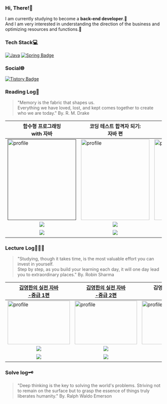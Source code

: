 ### **Hi, There!👋**
I am currently studying to become a **back-end developer**.🚀 </br>
And I am very interested in understanding the direction of the business and optimizing resources and functions.💜

### **Tech Stack**💻
[![Java](https://img.shields.io/badge/Java-%23ED8B00.svg?logo=openjdk&logoColor=white)]([#](https://www.java.com/))
[![Spring Badge](https://img.shields.io/badge/Spring-6DB33F?style=flat-square&logo=Spring&logoColor=white)](https://spring.io/)

### **Social🌐**
[![Tistory Badge](https://img.shields.io/badge/Tistory-Blog-orange?style=flat-square&logo=tistory&logoColor=white)](https://limdae94.tistory.com/)

### **Reading Log📖**
> "Memory is the fabric that shapes us. </br>
 Everything we have loved, lost, and kept comes together to create who we are today." By. R. M. Drake

| **함수형 프로그래밍 </br>  with 자바**                       | **코딩 테스트 합격자 되기: </br>  자바 편**                  | **혼자 공부하는 네트워크**                                   | **이것이 취업을 위한 백엔드<br /> 개발이다 with 자바**       |
| ------------------------------------------------------------ | ------------------------------------------------------------ | ------------------------------------------------------------ | ------------------------------------------------------------ |
| <a href=""><img src="https://contents.kyobobook.co.kr/sih/fit-in/458x0/pdt/9791169212175.jpg" alt="profile" width="220" height="260"></a> | <img src="https://contents.kyobobook.co.kr/sih/fit-in/458x0/pdt/9791191905694.jpg" alt="profile" width="220" height="260"> | <img src="https://contents.kyobobook.co.kr/sih/fit-in/458x0/pdt/9791169212144.jpg" alt="profile" width="220" height="260"> | <img src="https://contents.kyobobook.co.kr/sih/fit-in/458x0/pdt/9791169211338.jpg" alt="profile" width="220" height="260"> |
| <div align="center">  <img src="https://img.shields.io/badge/Hanbit Media-벤 바이디히\|허귀영 옮김-ffffff?style=for-the-social&logo=bookstack&logoColor=green"/></div> | <div align="center">  <img src="https://img.shields.io/badge/Golden Rabbit-김희성\|박경록-ffffff?style=for-the-social&logo=bookstack&logoColor=green"/></div> | <div align="center">  <img src="https://img.shields.io/badge/Hanbit Media-강민철-ffffff?style=for-the-social&logo=bookstack&logoColor=green"/></div> | <div align="center">  <img src="https://img.shields.io/badge/Hanbit Media-이준형\|박상현-ffffff?style=for-the-social&logo=bookstack&logoColor=green"/></div> |
| <div align="center"><img src="https://img.shields.io/badge/2025.01-1-181717?style=for-the-social&logo=Snowflake&logoColor=white"/></div> | <div align="center"><img src="https://img.shields.io/badge/2025.01-2-181717?style=for-the-social&logo=Snowflake&logoColor=white"/></div> | <div align="center"><img src="https://img.shields.io/badge/2025.01-3-181717?style=for-the-social&logo=Snowflake&logoColor=white"/></div> | **진행 예정**                                                |



### **Lecture Log👩🏻‍💻**
> "Studying, though it takes time, is the most valuable effort you can invest in yourself. </br>
Step by step, as you build your learning each day, it will one day lead you to extraordinary places." By. Robin Sharma


| [**김영한의 실전 자바 </br> -중급 1편**](https://limdae94.tistory.com/category/%EC%9E%90%EB%B0%94/%EA%B9%80%EC%98%81%ED%95%9C%EC%9D%98%20%EC%8B%A4%EC%A0%84%20%EC%9E%90%EB%B0%94%20-%20%EC%A4%91%EA%B8%891%2C%202) | [**김영한의 실전 자바 </br>  -중급 2편**](https://limdae94.tistory.com/category/%EC%9E%90%EB%B0%94/%EA%B9%80%EC%98%81%ED%95%9C%EC%9D%98%20%EC%8B%A4%EC%A0%84%20%EC%9E%90%EB%B0%94%20-%20%EC%A4%91%EA%B8%891%2C%202) | **김영한의 실전 자바 </br>  - 고급 1편**                     | **김영한의 실전 자바 </br>  - 고급 2편**                     |
| ------------------------------------------------------------ | ------------------------------------------------------------ | ------------------------------------------------------------ | ------------------------------------------------------------ |
| <a href="https://limdae94.tistory.com/category/%EC%9E%90%EB%B0%94/%EA%B9%80%EC%98%81%ED%95%9C%EC%9D%98%20%EC%8B%A4%EC%A0%84%20%EC%9E%90%EB%B0%94%20-%20%EC%A4%91%EA%B8%891%2C%202"><img src="https://cdn.inflearn.com/public/files/posts/54f2e85f-6c7e-454d-9b1f-9444ee82e42a/333308-eng.png" alt="profile" width="200" height="140"></a> | <a href="https://limdae94.tistory.com/category/%EC%9E%90%EB%B0%94/%EA%B9%80%EC%98%81%ED%95%9C%EC%9D%98%20%EC%8B%A4%EC%A0%84%20%EC%9E%90%EB%B0%94%20-%20%EC%A4%91%EA%B8%891%2C%202"><img src="https://cdn.inflearn.com/public/files/posts/8efe335d-9b9b-4e1b-8be5-67e4c6be5563/333482-eng.png" alt="profile" width="200" height="140"></a> | <a href="https://github.com/cutegyuseok"><img src="https://cdn.inflearn.com/public/files/posts/7a031112-8d58-4b64-b82e-bbb87decc1fb/334352.png" alt="profile" width="200" height="140"></a> | <a href="https://github.com/cutegyuseok"><img src="https://cdn.inflearn.com/public/files/posts/739ebdf5-1026-4607-afc1-d246b5dd1ccb/334977-eng.png" alt="profile" width="200" height="140"></a> |
| <div align="center">  <img src="https://img.shields.io/badge/Inflearn-김영한-ffffff?style=for-the-social&logo=Thymeleaf&logoColor=green"/></div> | <div align="center">  <img src="https://img.shields.io/badge/Inflearn-김영한-ffffff?style=for-the-social&logo=Thymeleaf&logoColor=green"/></div> | <div align="center">  <img src="https://img.shields.io/badge/Inflearn-김영한-ffffff?style=for-the-social&logo=Thymeleaf&logoColor=green"/></div> | <div align="center">  <img src="https://img.shields.io/badge/Inflearn-김영한-ffffff?style=for-the-social&logo=Thymeleaf&logoColor=green"/></div> |
| <div align="center"><img src="https://img.shields.io/badge/2025.01-1-181717?style=for-the-social&logo=Snowflake&logoColor=white"/></div> | <div align="center"><img src="https://img.shields.io/badge/2025.01-2-181717?style=for-the-social&logo=Snowflake&logoColor=white"/></div> | <div align="center"><img src="https://img.shields.io/badge/2025.01-3-181717?style=for-the-social&logo=Snowflake&logoColor=white"/></div> | **진행 예정**                                                |


### **Solve log🗝️**
> "Deep thinking is the key to solving the world's problems. 
Striving not to remain on the surface but to grasp the essence of things truly liberates humanity." By. Ralph Waldo Emerson

